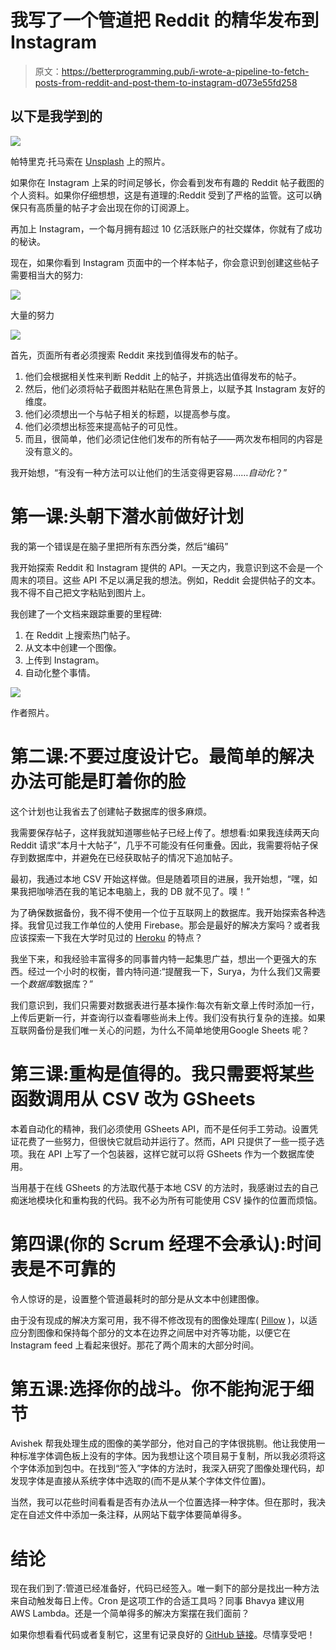 # 我写了一个管道把 Reddit 的精华发布到 Instagram

> 原文：<https://betterprogramming.pub/i-wrote-a-pipeline-to-fetch-posts-from-reddit-and-post-them-to-instagram-d073e55fd258>

## 以下是我学到的

![](img/7785d20c5a4ae3b1157e6899dc59bce0.png)

帕特里克·托马索在 [Unsplash](https://unsplash.com?utm_source=medium&utm_medium=referral) 上的照片。

如果你在 Instagram 上呆的时间足够长，你会看到发布有趣的 Reddit 帖子截图的个人资料。如果你仔细想想，这是有道理的:Reddit 受到了严格的监管。这可以确保只有高质量的帖子才会出现在你的订阅源上。

再加上 Instagram，一个每月拥有超过 10 亿活跃账户的社交媒体，你就有了成功的秘诀。

现在，如果你看到 Instagram 页面中的一个样本帖子，你会意识到创建这些帖子需要相当大的努力:

![](img/67631c8d9bcc4dd91f39b6f297330ee7.png)

大量的努力

![](img/a2184e7de81e1038db1cb5609d6753ac.png)

首先，页面所有者必须搜索 Reddit 来找到值得发布的帖子。

1.  他们会根据相关性来判断 Reddit 上的帖子，并挑选出值得发布的帖子。
2.  然后，他们必须将帖子截图并粘贴在黑色背景上，以赋予其 Instagram 友好的维度。
3.  他们必须想出一个与帖子相关的标题，以提高参与度。
4.  他们必须想出标签来提高帖子的可见性。
5.  而且，很简单，他们必须记住他们发布的所有帖子——两次发布相同的内容是没有意义的。

我开始想，“有没有一种方法可以让他们的生活变得更容易……*自动化*？”

# 第一课:头朝下潜水前做好计划

我的第一个错误是在脑子里把所有东西分类，然后“编码”

我开始探索 Reddit 和 Instagram 提供的 API。一天之内，我意识到这不会是一个周末的项目。这些 API 不足以满足我的想法。例如，Reddit 会提供帖子的文本。我不得不自己把文字粘贴到图片上。

我创建了一个文档来跟踪重要的里程碑:

1.  在 Reddit 上搜索热门帖子。
2.  从文本中创建一个图像。
3.  上传到 Instagram。
4.  自动化整个事情。

![](img/6bf7952a16c5580a1ffe42c196d3f88e.png)

作者照片。

# 第二课:不要过度设计它。最简单的解决办法可能是盯着你的脸

这个计划也让我省去了创建帖子数据库的很多麻烦。

我需要保存帖子，这样我就知道哪些帖子已经上传了。想想看:如果我连续两天向 Reddit 请求“本月十大帖子”，几乎不可能没有任何重叠。因此，我需要将帖子保存到数据库中，并避免在已经获取帖子的情况下追加帖子。

最初，我通过本地 CSV 开始这样做。但是随着项目的进展，我开始想，“嘿，如果我把咖啡洒在我的笔记本电脑上，我的 DB 就不见了。噗！”

为了确保数据备份，我不得不使用一个位于互联网上的数据库。我开始探索各种选择。我曾见过我工作单位的人使用 Firebase。那会是最好的解决方案吗？或者我应该探索一下我在大学时见过的 [Heroku](https://www.heroku.com/) 的特点？

我坐下来，和我经验丰富得多的同事普内特一起集思广益，想出一个更强大的东西。经过一个小时的权衡，普内特问道:“提醒我一下，Surya，为什么我们又需要一个*数据库*数据库？”

我们意识到，我们只需要对数据表进行基本操作:每次有新文章上传时添加一行，上传后更新一行，并查询行以查看哪些尚未上传。我们没有执行复杂的连接。如果互联网备份是我们唯一关心的问题，为什么不简单地使用Google Sheets 呢？

# 第三课:重构是值得的。我只需要将某些函数调用从 CSV 改为 GSheets

本着自动化的精神，我们必须使用 GSheets API，而不是任何手工劳动。设置凭证花费了一些努力，但很快它就启动并运行了。然而，API 只提供了一些一揽子选项。我在 API 上写了一个包装器，这样它就可以将 GSheets 作为一个数据库使用。

当用基于在线 GSheets 的方法取代基于本地 CSV 的方法时，我感谢过去的自己痴迷地模块化和重构我的代码。我不必为所有可能使用 CSV 操作的位置而烦恼。

# 第四课(你的 Scrum 经理不会承认):时间表是不可靠的

令人惊讶的是，设置整个管道最耗时的部分是从文本中创建图像。

由于没有现成的解决方案可用，我不得不修改现有的图像处理库( [Pillow](https://pypi.org/project/Pillow/) )，以适应分割图像和保持每个部分的文本在边界之间居中对齐等功能，以便它在 Instagram feed 上看起来很好。那花了两个周末的大部分时间。

# 第五课:选择你的战斗。你不能拘泥于细节

Avishek 帮我处理生成的图像的美学部分，他对自己的字体很挑剔。他让我使用一种标准字体调色板上没有的字体。因为我想让这个项目易于复制，所以我必须将这个字体添加到包中。在找到“签入”字体的方法时，我深入研究了图像处理代码，却发现字体是直接从系统字体中选取的(而不是从某个字体文件位置)。

当然，我可以花些时间看看是否有办法从一个位置选择一种字体。但在那时，我决定在自述文件中添加一条注释，从网站下载字体要简单得多。

# 结论

现在我们到了:管道已经准备好，代码已经签入。唯一剩下的部分是找出一种方法来自动触发每日上传。Cron 是这项工作的合适工具吗？同事 Bhavya 建议用 AWS Lambda。还是一个简单得多的解决方案摆在我们面前？

如果你想看看代码或者复制它，这里有记录良好的 [GitHub 链接](https://github.com/suryashekharc/insta_reddit)。尽情享受吧！
